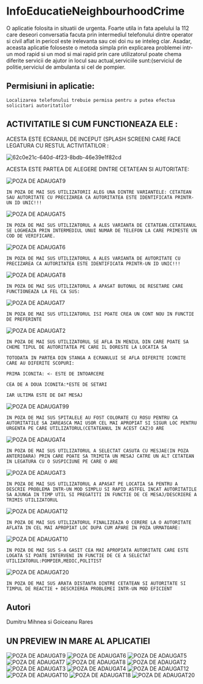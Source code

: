 # InfoEducatieNeighbourhoodCrime

 O aplicatie folosita in situatii de urgenta. Foarte utila in fata apelului la 112 care deseori conversatia facuta prin intermediul telefonului dintre operator si civil
 aflat in pericol este irelevanta sau cei doi nu se inteleg clar. Asadar, aceasta aplicatie foloseste o metoda simpla prin explicarea problemei
 intr-un mod rapid si un mod si mai rapid prin care utilizatorul poate chema diferite servicii de ajutor in locul sau actual,serviciile sunt:(serviciul de politie,serviciul de ambulanta si
 cel de pompier.
 
 ## Permisiuni in aplicatie:


```
Localizarea telefonului trebuie permisa pentru a putea efectua solicitari autoritatilor
```

## ACTIVITATILE SI CUM FUNCTIONEAZA ELE :

ACESTA ESTE ECRANUL DE INCEPUT (SPLASH SCREEN) CARE FACE LEGATURA CU RESTUL ACTIVITATILOR :


![62c0e21c-640d-4f23-8bdb-46e39e1f82cd](https://user-images.githubusercontent.com/51022230/62231498-d634de00-b3cc-11e9-980f-dd437b8fcafc.jpg)

ACESTA ESTE PARTEA DE ALEGERE DINTRE CETATEAN SI AUTORITATE:


![POZA DE ADAUGAT9](https://user-images.githubusercontent.com/51022230/62235826-6d526380-b3d6-11e9-9b20-4779099a0ced.jpg)
```
IN POZA DE MAI SUS UTILIZATORII ALEG UNA DINTRE VARIANTELE: CETATEAN SAU AUTORITATE CU PRECIZAREA CA AUTORITATEA ESTE IDENTIFICATA PRINTR-UN ID UNIC!!!
```
![POZA DE ADAUGAT5](https://user-images.githubusercontent.com/51022230/62235800-64619200-b3d6-11e9-9951-6e20a1b22d9d.jpg)
```
IN POZA DE MAI SUS UTILIZATORUL A ALES VARIANTA DE CETATEAN.CETATEANUL SE LOGHEAZA PRIN INTERMEDIUL UNUI NUMAR DE TELEFON LA CARE PRIMESTE UN COD DE VERIFICARE.
```
![POZA DE ADAUGAT6](https://user-images.githubusercontent.com/51022230/62235804-675c8280-b3d6-11e9-9a7d-05ad079ba905.jpg)
```
IN POZA DE MAI SUS UTILIZATORUL A ALES VARIANTA DE AUTORITATE CU PRECIZAREA CA AUTORITATEA ESTE IDENTIFICATA PRINTR-UN ID UNIC!!!
```
![POZA DE ADAUGAT8](https://user-images.githubusercontent.com/51022230/62235825-6cb9cd00-b3d6-11e9-8b3c-5ae6b103797b.jpg)
```
IN POZA DE MAI SUS UTILIZATORUL A APASAT BUTONUL DE RESETARE CARE FUNCTIONEAZA LA FEL CA SUS:
```
![POZA DE ADAUGAT7](https://user-images.githubusercontent.com/51022230/62235811-688daf80-b3d6-11e9-95e2-b361484a8fbf.jpg)
```
IN POZA DE MAI SUS UTILIZATORUL ISI POATE CREA UN CONT NOU IN FUNCTIE DE PREFERINTE 
```
![POZA DE ADAUGAT2 ](https://user-images.githubusercontent.com/51022230/62235783-57dd3980-b3d6-11e9-875b-a03f8484aa7b.jpg)
```
IN POZA DE MAI SUS UTILIZATORUL SE AFLA IN MENIUL DIN CARE POATE SA CHEME TIPUL DE AUTORITATEA PE CARE IL DORESTE LA LOCATIA SA 

```

```
TOTODATA IN PARTEA DIN STANGA A ECRANULUI SE AFLA DIFERITE ICONITE CARE AU DIFERITE SCOPURI:

PRIMA ICONITA: <- ESTE DE INTOARCERE

CEA DE A DOUA ICONITA:*ESTE DE SETARI

IAR ULTIMA ESTE DE DAT MESAJ

```
 ![POZA DE ADAUGAT99](https://user-images.githubusercontent.com/51022230/62248160-1eb1c300-b3f0-11e9-952f-4de16f48748c.jpg)
```
IN POZA DE MAI SUS SPITALELE AU FOST COLORATE CU ROSU PENTRU CA AUTORITATILE SA ZAREASCA MAI USOR CEL MAI APROPIAT SI SIGUR LOC PENTRU URGENTA PE CARE UTILIZATORUL(CETATEANUL IN ACEST CAZ)O ARE  

```
![POZA DE ADAUGAT4](https://user-images.githubusercontent.com/51022230/62235797-61ff3800-b3d6-11e9-903b-f95c97547cbb.jpg)
```
IN POZA DE MAI SUS UTILIZATORUL A SELECTAT CASUTA CU MESJAE(IN POZA ANTERIOARA) PRIN CARE POATE SA TRIMITA UN MESAJ CATRE UN ALT CETATEAN IN LEGATURA CU O SUSPICIUNE PE CARE O ARE  

```
 ![POZA DE ADAUGAT3](https://user-images.githubusercontent.com/51022230/62235786-59a6fd00-b3d6-11e9-8916-365b9c870f5c.jpg)
 
 
```
IN POZA DE MAI SUS UTILIZATORUL A APASAT PE LOCATIA SA PENTRU A DESCRIE PROBLEMA INTR-UN MOD SIMPLU SI RAPID ASTFEL INCAT AUTORITATILE
SA AJUNGA IN TIMP UTIL SI PREGATITI IN FUNCTIE DE CE MESAJ/DESCRIERE A TRIMIS UTILIZATORUL
```
![POZA DE ADAUGAT12](https://user-images.githubusercontent.com/51022230/62235829-6d526380-b3d6-11e9-9347-993cbb249734.jpg)

```
IN POZA DE MAI SUS UTILIZATORUL FINALIZEAZA O CERERE LA O AUTORITATE AFLATA IN CEL MAI APROPIAT LOC DUPA CUM APARE IN POZA URMATOARE:
```
![POZA DE ADAUGAT10](https://user-images.githubusercontent.com/51022230/62235827-6d526380-b3d6-11e9-8590-8ffeeef0de91.jpg)
```
IN POZA DE MAI SUS S-A GASIT CEA MAI APROPIATA AUTORITATE CARE ESTE LOGATA SI POATE INTERVENI IN FUNCTIE DE CE A SELECTAT UTILIZATORUL:POMPIER,MEDIC,POLITIST
```
![POZA DE ADAUGAT20](https://user-images.githubusercontent.com/51022230/62240752-557fdd00-b3e0-11e9-9469-dc0367a8e865.jpg)
```
IN POZA DE MAI SUS ARATA DISTANTA DINTRE CETATEAN SI AUTORITATE SI TIMPUL DE REACTIE + DESCRIEREA PROBLEMEI INTR-UN MOD EFICIENT 
```

## Autori
Dumitru Mihnea 
si
Goiceanu Rares 

## UN PREVIEW IN MARE AL APLICATIEI 

![POZA DE ADAUGAT9](https://user-images.githubusercontent.com/51022230/62249154-72251080-b3f2-11e9-91e2-45992c309fda.jpg)
![POZA DE ADAUGAT6](https://user-images.githubusercontent.com/51022230/62249150-72251080-b3f2-11e9-9601-60dc1541ef5c.jpg)
![POZA DE ADAUGAT5](https://user-images.githubusercontent.com/51022230/62249148-718c7a00-b3f2-11e9-9300-4c0d9a6a54e2.jpg)
![POZA DE ADAUGAT7](https://user-images.githubusercontent.com/51022230/62249151-72251080-b3f2-11e9-8564-700f45916d97.jpg)
![POZA DE ADAUGAT8](https://user-images.githubusercontent.com/51022230/62249153-72251080-b3f2-11e9-915e-d27a3698d16b.jpg)
![POZA DE ADAUGAT2 ](https://user-images.githubusercontent.com/51022230/62249163-73eed400-b3f2-11e9-8cb4-79efbdc04981.jpg)
![POZA DE ADAUGAT3](https://user-images.githubusercontent.com/51022230/62249165-73eed400-b3f2-11e9-855e-54099d073620.jpg)
![POZA DE ADAUGAT4](https://user-images.githubusercontent.com/51022230/62249167-74876a80-b3f2-11e9-8ecb-c88e741f5f55.jpg)
![POZA DE ADAUGAT12](https://user-images.githubusercontent.com/51022230/62249157-72bda700-b3f2-11e9-9619-fdf4643c9b6c.jpg)
![POZA DE ADAUGAT10](https://user-images.githubusercontent.com/51022230/62249155-72bda700-b3f2-11e9-8741-56c991a80baa.jpg)
![POZA DE ADAUGAT18 ](https://user-images.githubusercontent.com/51022230/62249160-73563d80-b3f2-11e9-8bf0-e189a94c6a3f.jpg)
![POZA DE ADAUGAT20](https://user-images.githubusercontent.com/51022230/62249161-73563d80-b3f2-11e9-8589-4545f07004e0.jpg)

